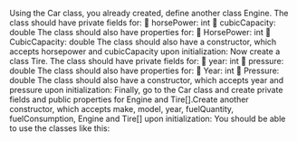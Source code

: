 Using the Car class, you already created, define another class Engine.
The class should have private fields for:
 horsePower: int
 cubicCapacity: double
The class should also have properties for:
 HorsePower: int
 CubicCapacity: double
The class should also have a constructor, which accepts horsepower and cubicCapacity upon initialization:
Now create a class Tire.
The class should have private fields for:
 year: int
 pressure: double
The class should also have properties for:
 Year: int
 Pressure: double
The class should also have a constructor, which accepts year and pressure upon initialization:
Finally, go to the Car class and create private fields and public properties for Engine and Tire[].Create another
constructor, which accepts make, model, year, fuelQuantity, fuelConsumption, Engine and Tire[]
upon initialization:
You should be able to use the classes like this:

